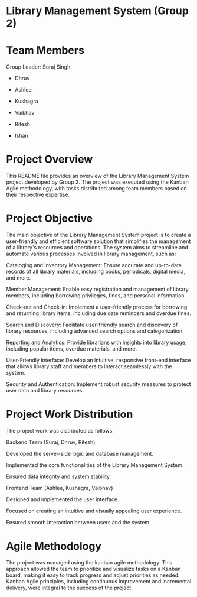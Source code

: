 # Library Management System (Group 2)
# Team Members

Group Leader: Suraj Singh

* Dhruv

* Ashlee

* Kushagra 

* Vaibhav

* Ritesh

* Ishan

# Project Overview
  
This README file provides an overview of the Library Management System project developed by Group 2. The project was executed using the Kanban Agile methodology, with tasks distributed among team members based on their respective expertise.

# Project Objective

The main objective of the Library Management System project is to create a user-friendly and efficient software solution that simplifies the management of a library's resources and operations. The system aims to streamline and automate various processes involved in library management, such as:


Cataloging and Inventory Management: Ensure accurate and up-to-date records of all library materials, including books, periodicals, digital media, and more.


Member Management: Enable easy registration and management of library members, including borrowing privileges, fines, and personal information.


Check-out and Check-in: Implement a user-friendly process for borrowing and returning library items, including due date reminders and overdue fines.


Search and Discovery: Facilitate user-friendly search and discovery of library resources, including advanced search options and categorization.


Reporting and Analytics: Provide librarians with insights into library usage, including popular items, overdue materials, and more.


User-Friendly Interface: Develop an intuitive, responsive front-end interface that allows library staff and members to interact seamlessly with the system.


Security and Authentication: Implement robust security measures to protect user data and library resources.


# Project Work Distribution

The project work was distributed as follows:

Backend Team (Suraj, Dhruv, Ritesh)

Developed the server-side logic and database management.

Implemented the core functionalities of the Library Management System.

Ensured data integrity and system stability.

Frontend Team (Ashlee, Kushagra, Vaibhav)

Designed and implemented the user interface.

Focused on creating an intuitive and visually appealing user experience.

Ensured smooth interaction between users and the system.

# Agile Methodology

The project was managed using the kanban agile methodology. This approach allowed the team to prioritize and visualize tasks on a Kanban board, making it easy to track progress and adjust priorities as needed. Kanban Agile principles, including continuous improvement and incremental delivery, were integral to the success of the project.
